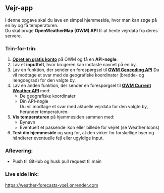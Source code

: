 ## Vejr-app

I denne opgave skal du lave en simpel hjemmeside, hvor man kan søge på en by og få temperaturen.  
Du skal bruge **OpenWeatherMap (OWM) API** til at hente vejrdata fra deres servere.

### Trin-for-trin:

1. **[Opret en gratis konto](https://home.openweathermap.org/users/sign_up)** på OWM og få en **API-nøgle**.
2. Lav et **inputfelt**, hvor brugeren kan indtaste navnet på en by.
3. Lav en funktion, der sender en forespørgsel til **[OWM Geocoding API](https://openweathermap.org/api/geocoding-api)** Du vil modtage et svar med de geografiske koordinater (bredde- og længdegrad) for den valgte by.
4. Lav en anden funktion, der sender en forespørgsel til **[OWM Current Weather API](https://openweathermap.org/current)** med:
   - De geografiske koordinater
   - Din API-nøgle  
   Du vil modtage et svar med aktuelle vejrdata for den valgte by, herunder temperaturen.
5. **Vis temperaturen** på hjemmesiden sammen med:
   - Bynavn
   - Eventuelt et passende ikon eller billede for vejret (se Weather Icons)
6. **Test din hjemmeside** og sørg for, at den virker for forskellige byer og håndterer eventuelle fejl eller ugyldige input.

### Aflevering:
- Push til GitHub og husk pull request til main

### Live side link:
https://weather-forecasts-yxe1.onrender.com